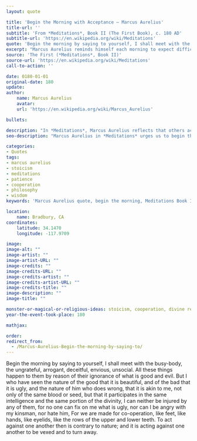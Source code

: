 ```yaml
---
layout: quote

title: 'Begin the Morning with Acceptance – Marcus Aurelius'
title-url: ''
subtitle: 'From *Meditations*, Book II (The First Book), c. 180 AD'
subtitle-url: 'https://en.wikipedia.org/wiki/Meditations'
quote: 'Begin the morning by saying to yourself, I shall meet with the busy-body, the ungrateful, arrogant, deceitful, envious, unsocial. All these things happen to them by reason of their ignorance of what is good and evil. But I who have seen the nature of the good that it is beautiful, and of the bad that it is ugly, and the nature of him who does wrong, that it is akin to me, not only of the same blood or seed, but that it participates in the same intelligence and the same portion of the divinity, I can neither be injured by any of them, for no one can fix on me what is ugly, nor can I be angry with my kinsman, nor hate him, For we are made for co-operation, like feet, like hands, like eyelids, like the rows of the upper and lower teeth. To act against one another then is contrary to nature; and it is acting against one another to be vexed and to turn away.'
excerpt: "Marcus Aurelius reminds himself each morning to expect difficult people, but to respond with understanding, patience, and cooperation."
source: 'The First (*Meditations*, Book II)'
source-url: 'https://en.wikipedia.org/wiki/Meditations'
call-to-action: ''

date: 0180-01-01
original-date: 180
update:
author:
    name: Marcus Aurelius
    avatar: 
    url: 'https://en.wikipedia.org/wiki/Marcus_Aurelius'

bullets:

description: "In *Meditations*, Marcus Aurelius reflects that others act wrongly from ignorance, and that we must meet them with patience, seeing them as kin sharing in the divine."
seo-description: "Marcus Aurelius in *Meditations* urges us to begin the day expecting difficult people, but to respond with patience, for we are made for cooperation."

categories:
- Quotes
tags:
- marcus aurelius
- stoicism
- meditations
- patience
- cooperation
- philosophy
- wisdom
keywords: 'Marcus Aurelius quote, begin the morning, Meditations Book II, stoic philosophy, patience with others, cooperation, stoic wisdom, difficult people'

location:
    name: Bradbury, CA
coordinates:
    latitude: 34.1470
    longitude: -117.9709

image:
image-alt: ""
image-artist: ""
image-artist-URL: ""
image-credits: ""
image-credits-URL: ""
image-credits-artist: ""
image-credits-artist-URL: ""
image-credits-title: ""
image-description: ""
image-title: ""

monster-or-magical-or-religious-ideas: stoicism, cooperation, divine reason
year-the-event-took-place: 180

mathjax: 

order: 
redirect_from:
  - /Marcus-Aurelius-Begin-the-morning-by-saying-to/
---
```

Begin the morning by saying to yourself, I shall meet with the busy-body, the ungrateful, arrogant, deceitful, envious, unsocial. All these things happen to them by reason of their ignorance of what is good and evil. But I who have seen the nature of the good that it is beautiful, and of the bad that it is ugly, and the nature of him who does wrong, that it is akin to me, not only of the same blood or seed, but that it participates in the same intelligence and the same portion of the divinity, I can neither be injured by any of them, for no one can fix on me what is ugly, nor can I be angry with my kinsman, nor hate him, For we are made for co-operation, like feet, like hands, like eyelids, like the rows of the upper and lower teeth. To act against one another then is contrary to nature; and it is acting against one another to be vexed and to turn away.